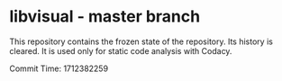 # libvisual - master branch

This repository contains the frozen state of the repository.
Its history is cleared. It is used only for static code
analysis with Codacy.

Commit Time: 1712382259